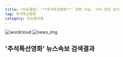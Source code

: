 ```yaml
---
title: (이슈클립) '**추석특선영화**' 관련 이슈, 기사 모아 보기
tag: 추석특선영화
category: 이슈클리핑
---
```

![wordcloud](https://s3.ap-northeast-2.amazonaws.com/lyrics101-wordcloud/2018-09-22-1537621610.png)
![news_img](https://user-images.githubusercontent.com/42597476/44507050-1206f400-a6e4-11e8-8d98-7ffbfebb353f.png)
## **'**추석특선영화**'** 뉴스속보 검색결과

